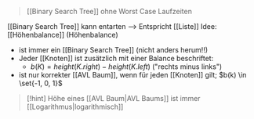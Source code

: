 > [[Binary Search Tree]] ohne Worst Case Laufzeiten



[[Binary Search Tree]] kann entarten --> Entspricht [[Liste]]
Idee: [[Höhenbalance]] (Höhenbalance)

- ist immer ein [[Binary Search Tree]] (nicht anders herum!!)
- Jeder [[Knoten]] ist zusätzlich mit einer Balance beschriftet:
	- $b(K) = height(K.right) - height(K.left)$ ("rechts minus links")
- ist nur korrekter [[AVL Baum]], wenn für jeden [[Knoten]] gilt; $b(k) \in \set{-1, 0, 1}$ 

> [!hint] Höhe eines [[AVL Baum|AVL Baums]] ist immer [[Logarithmus|logarithmisch]]


